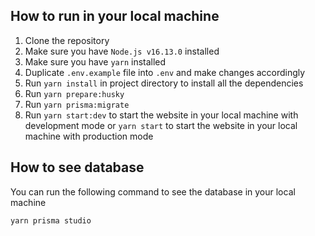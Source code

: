 ## How to run in your local machine

1. Clone the repository
2. Make sure you have `Node.js v16.13.0` installed
3. Make sure you have `yarn` installed
4. Duplicate `.env.example` file into `.env` and make changes accordingly
5. Run `yarn install` in project directory to install all the dependencies
6. Run `yarn prepare:husky`
7. Run `yarn prisma:migrate`
8. Run `yarn start:dev` to start the website in your local machine with development mode or `yarn start` to start the website in your local machine with production mode

## How to see database

You can run the following command to see the database in your local machine

```bash
yarn prisma studio
```
